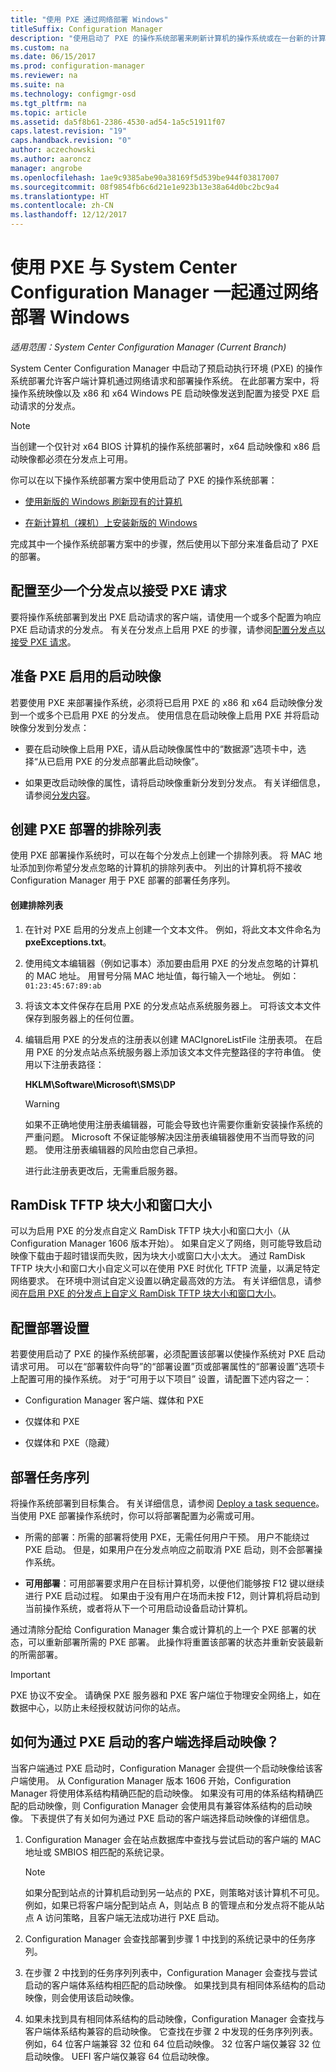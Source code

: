 ```yaml
---
title: "使用 PXE 通过网络部署 Windows"
titleSuffix: Configuration Manager
description: "使用启动了 PXE 的操作系统部署来刷新计算机的操作系统或在一台新的计算机上安装新版本的 Windows。"
ms.custom: na
ms.date: 06/15/2017
ms.prod: configuration-manager
ms.reviewer: na
ms.suite: na
ms.technology: configmgr-osd
ms.tgt_pltfrm: na
ms.topic: article
ms.assetid: da5f8b61-2386-4530-ad54-1a5c51911f07
caps.latest.revision: "19"
caps.handback.revision: "0"
author: aczechowski
ms.author: aaroncz
manager: angrobe
ms.openlocfilehash: 1ae9c9385abe90a38169f5d539be944f03817007
ms.sourcegitcommit: 08f9854fb6c6d21e1e923b13e38a64d0bc2bc9a4
ms.translationtype: HT
ms.contentlocale: zh-CN
ms.lasthandoff: 12/12/2017
---
```

# <a name="use-pxe-to-deploy-windows-over-the-network-with-system-center-configuration-manager"></a>使用 PXE 与 System Center Configuration Manager 一起通过网络部署 Windows

*适用范围：System Center Configuration Manager (Current Branch)*

System Center Configuration Manager 中启动了预启动执行环境 (PXE) 的操作系统部署允许客户端计算机通过网络请求和部署操作系统。 在此部署方案中，将操作系统映像以及 x86 和 x64 Windows PE 启动映像发送到配置为接受 PXE 启动请求的分发点。

> [!NOTE]  
>  当创建一个仅针对 x64 BIOS 计算机的操作系统部署时，x64 启动映像和 x86 启动映像都必须在分发点上可用。

你可以在以下操作系统部署方案中使用启动了 PXE 的操作系统部署：

-   [使用新版的 Windows 刷新现有的计算机](refresh-an-existing-computer-with-a-new-version-of-windows.md)  

-   [在新计算机（裸机）上安装新版的 Windows](install-new-windows-version-new-computer-bare-metal.md)  

完成其中一个操作系统部署方案中的步骤，然后使用以下部分来准备启动了 PXE 的部署。

##  <a name="BKMK_Configure"></a> 配置至少一个分发点以接受 PXE 请求
要将操作系统部署到发出 PXE 启动请求的客户端，请使用一个或多个配置为响应 PXE 启动请求的分发点。 有关在分发点上启用 PXE 的步骤，请参阅[配置分发点以接受 PXE 请求](../get-started/prepare-site-system-roles-for-operating-system-deployments.md#BKMK_PXEDistributionPoint)。

## <a name="prepare-a-pxe-enabled-boot-image"></a>准备 PXE 启用的启动映像
若要使用 PXE 来部署操作系统，必须将已启用 PXE 的 x86 和 x64 启动映像分发到一个或多个已启用 PXE 的分发点。 使用信息在启动映像上启用 PXE 并将启动映像分发到分发点：

-   要在启动映像上启用 PXE，请从启动映像属性中的“数据源”选项卡中，选择“从已启用 PXE 的分发点部署此启动映像”。

-   如果更改启动映像的属性，请将启动映像重新分发到分发点。 有关详细信息，请参阅[分发内容](../../core/servers/deploy/configure/deploy-and-manage-content.md#bkmk_distribute)。

##  <a name="BKMK_PXEExclusionList"></a> 创建 PXE 部署的排除列表
使用 PXE 部署操作系统时，可以在每个分发点上创建一个排除列表。 将 MAC 地址添加到你希望分发点忽略的计算机的排除列表中。 列出的计算机将不接收 Configuration Manager 用于 PXE 部署的部署任务序列。

#### <a name="to-create-the-exclusion-list"></a>创建排除列表

1.  在针对 PXE 启用的分发点上创建一个文本文件。 例如，将此文本文件命名为 **pxeExceptions.txt**。

2.  使用纯文本编辑器（例如记事本）添加要由启用 PXE 的分发点忽略的计算机的 MAC 地址。 用冒号分隔 MAC 地址值，每行输入一个地址。 例如： `01:23:45:67:89:ab`

3.  将该文本文件保存在启用 PXE 的分发点站点系统服务器上。 可将该文本文件保存到服务器上的任何位置。

4.  编辑启用 PXE 的分发点的注册表以创建 MACIgnoreListFile 注册表项。 在启用 PXE 的分发点站点系统服务器上添加该文本文件完整路径的字符串值。 使用以下注册表路径：

     **HKLM\Software\Microsoft\SMS\DP**  

    > [!WARNING]  
    >  如果不正确地使用注册表编辑器，可能会导致也许需要你重新安装操作系统的严重问题。 Microsoft 不保证能够解决因注册表编辑器使用不当而导致的问题。 使用注册表编辑器的风险由您自己承担。

     进行此注册表更改后，无需重启服务器。

##  <a name="BKMK_RamDiskTFTP"></a> RamDisk TFTP 块大小和窗口大小
可以为启用 PXE 的分发点自定义 RamDisk TFTP 块大小和窗口大小（从 Configuration Manager 1606 版本开始）。 如果自定义了网络，则可能导致启动映像下载由于超时错误而失败，因为块大小或窗口大小太大。 通过 RamDisk TFTP 块大小和窗口大小自定义可以在使用 PXE 时优化 TFTP 流量，以满足特定网络要求。 在环境中测试自定义设置以确定最高效的方法。 有关详细信息，请参阅[在启用 PXE 的分发点上自定义 RamDisk TFTP 块大小和窗口大小](../get-started/prepare-site-system-roles-for-operating-system-deployments.md#BKMK_RamDiskTFTP)。

## <a name="configure-deployment-settings"></a>配置部署设置
若要使用启动了 PXE 的操作系统部署，必须配置该部署以使操作系统对 PXE 启动请求可用。 可以在“部署软件向导”的“部署设置”页或部署属性的“部署设置”选项卡上配置可用的操作系统。 对于“可用于以下项目”  设置，请配置下述内容之一：

-   Configuration Manager 客户端、媒体和 PXE

-   仅媒体和 PXE

-   仅媒体和 PXE（隐藏）

##  <a name="BKMK_Deploy"></a> 部署任务序列
将操作系统部署到目标集合。 有关详细信息，请参阅 [Deploy a task sequence](manage-task-sequences-to-automate-tasks.md#BKMK_DeployTS)。 当使用 PXE 部署操作系统时，你可以将部署配置为必需或可用。

-   所需的部署：所需的部署将使用 PXE，无需任何用户干预。 用户不能绕过 PXE 启动。 但是，如果用户在分发点响应之前取消 PXE 启动，则不会部署操作系统。

-   **可用部署**：可用部署要求用户在目标计算机旁，以便他们能够按 F12 键以继续进行 PXE 启动过程。 如果由于没有用户在场而未按 F12，则计算机将启动到当前操作系统，或者将从下一个可用启动设备启动计算机。

通过清除分配给 Configuration Manager 集合或计算机的上一个 PXE 部署的状态，可以重新部署所需的 PXE 部署。 此操作将重置该部署的状态并重新安装最新的所需部署。

> [!IMPORTANT]
> PXE 协议不安全。 请确保 PXE 服务器和 PXE 客户端位于物理安全网络上，如在数据中心，以防止未经授权就访问你的站点。

##  <a name="how-is-the-boot-image-selected-for-clients-booting-with-pxe"></a>如何为通过 PXE 启动的客户端选择启动映像？
当客户端通过 PXE 启动时，Configuration Manager 会提供一个启动映像给该客户端使用。 从 Configuration Manager 版本 1606 开始，Configuration Manager 将使用体系结构精确匹配的启动映像。 如果没有可用的体系结构精确匹配的启动映像，则 Configuration Manager 会使用具有兼容体系结构的启动映像。 下表提供了有关如何为通过 PXE 启动的客户端选择启动映像的详细信息。
1. Configuration Manager 会在站点数据库中查找与尝试启动的客户端的 MAC 地址或 SMBIOS 相匹配的系统记录。  

    > [!NOTE]
    > 如果分配到站点的计算机启动到另一站点的 PXE，则策略对该计算机不可见。 例如，如果已将客户端分配到站点 A，则站点 B 的管理点和分发点将不能从站点 A 访问策略，且客户端无法成功进行 PXE 启动。

2. Configuration Manager 会查找部署到步骤 1 中找到的系统记录中的任务序列。

3. 在步骤 2 中找到的任务序列列表中，Configuration Manager 会查找与尝试启动的客户端体系结构相匹配的启动映像。 如果找到具有相同体系结构的启动映像，则会使用该启动映像。

4. 如果未找到具有相同体系结构的启动映像，Configuration Manager 会查找与客户端体系结构兼容的启动映像。 它查找在步骤 2 中发现的任务序列列表。 例如，64 位客户端兼容 32 位和 64 位启动映像。 32 位客户端仅兼容 32 位启动映像。 UEFI 客户端仅兼容 64 位启动映像。
